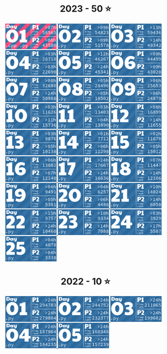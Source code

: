 <!-- AOC TILES BEGIN -->
<h1 align="center">
  2023 - 50 ⭐
</h1>
<a href="2023/01/C/main.cpp">
  <img src=".aoc_tiles/tiles/2023/01.png" width="161px">
</a>
<a href="2023/02/Python/main.py">
  <img src=".aoc_tiles/tiles/2023/02.png" width="161px">
</a>
<a href="2023/03/Python/main.py">
  <img src=".aoc_tiles/tiles/2023/03.png" width="161px">
</a>
<a href="2023/04/Python/main.py">
  <img src=".aoc_tiles/tiles/2023/04.png" width="161px">
</a>
<a href="2023/05/Python/main.py">
  <img src=".aoc_tiles/tiles/2023/05.png" width="161px">
</a>
<a href="2023/06/Python/main.py">
  <img src=".aoc_tiles/tiles/2023/06.png" width="161px">
</a>
<a href="2023/07/Python/main.py">
  <img src=".aoc_tiles/tiles/2023/07.png" width="161px">
</a>
<a href="2023/08/Python/main.py">
  <img src=".aoc_tiles/tiles/2023/08.png" width="161px">
</a>
<a href="2023/09/Python/main.py">
  <img src=".aoc_tiles/tiles/2023/09.png" width="161px">
</a>
<a href="2023/10/Python/main.py">
  <img src=".aoc_tiles/tiles/2023/10.png" width="161px">
</a>
<a href="2023/11/Python/main.py">
  <img src=".aoc_tiles/tiles/2023/11.png" width="161px">
</a>
<a href="2023/12/Python/functools_caching.py">
  <img src=".aoc_tiles/tiles/2023/12.png" width="161px">
</a>
<a href="2023/13/Python/main.py">
  <img src=".aoc_tiles/tiles/2023/13.png" width="161px">
</a>
<a href="2023/14/Python/main.py">
  <img src=".aoc_tiles/tiles/2023/14.png" width="161px">
</a>
<a href="2023/15/Python/main.py">
  <img src=".aoc_tiles/tiles/2023/15.png" width="161px">
</a>
<a href="2023/16/Python/main.py">
  <img src=".aoc_tiles/tiles/2023/16.png" width="161px">
</a>
<a href="2023/17/Python/main.py">
  <img src=".aoc_tiles/tiles/2023/17.png" width="161px">
</a>
<a href="2023/18/Python/DiggingInstruction.py">
  <img src=".aoc_tiles/tiles/2023/18.png" width="161px">
</a>
<a href="2023/19/Python/main.py">
  <img src=".aoc_tiles/tiles/2023/19.png" width="161px">
</a>
<a href="2023/20/Python/main.py">
  <img src=".aoc_tiles/tiles/2023/20.png" width="161px">
</a>
<a href="2023/21/Python/main.py">
  <img src=".aoc_tiles/tiles/2023/21.png" width="161px">
</a>
<a href="2023/22/Python/main.py">
  <img src=".aoc_tiles/tiles/2023/22.png" width="161px">
</a>
<a href="2023/23/Python/main.py">
  <img src=".aoc_tiles/tiles/2023/23.png" width="161px">
</a>
<a href="2023/24/Python/main.py">
  <img src=".aoc_tiles/tiles/2023/24.png" width="161px">
</a>
<a href="2023/25/Python/main.py">
  <img src=".aoc_tiles/tiles/2023/25.png" width="161px">
</a>
<h1 align="center">
  2022 - 10 ⭐
</h1>
<a href="2022/01/Python/main.py">
  <img src=".aoc_tiles/tiles/2022/01.png" width="161px">
</a>
<a href="2022/02/Python/main.py">
  <img src=".aoc_tiles/tiles/2022/02.png" width="161px">
</a>
<a href="2022/03/Python/main.py">
  <img src=".aoc_tiles/tiles/2022/03.png" width="161px">
</a>
<a href="2022/04/Python/main.py">
  <img src=".aoc_tiles/tiles/2022/04.png" width="161px">
</a>
<a href="2022/05/Python/main.py">
  <img src=".aoc_tiles/tiles/2022/05.png" width="161px">
</a>
<!-- AOC TILES END -->
